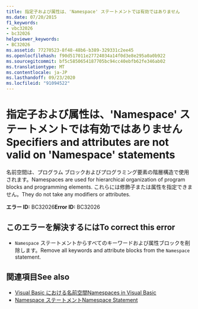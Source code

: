 ```yaml
---
title: 指定子および属性は、'Namespace' ステートメントでは有効ではありません
ms.date: 07/20/2015
f1_keywords:
- vbc32026
- bc32026
helpviewer_keywords:
- BC32026
ms.assetid: 77270523-8f48-48b6-b389-329331c2ee45
ms.openlocfilehash: f90d517011e27724034a14f0d3e8e295a0a0b922
ms.sourcegitcommit: bf5c5850654187705bc94cc40ebfb62fe346ab02
ms.translationtype: MT
ms.contentlocale: ja-JP
ms.lasthandoff: 09/23/2020
ms.locfileid: "91094522"
---
```

# <a name="specifiers-and-attributes-are-not-valid-on-namespace-statements"></a><span data-ttu-id="e5d60-102">指定子および属性は、'Namespace' ステートメントでは有効ではありません</span><span class="sxs-lookup"><span data-stu-id="e5d60-102">Specifiers and attributes are not valid on 'Namespace' statements</span></span>

<span data-ttu-id="e5d60-103">名前空間は、プログラム ブロックおよびプログラミング要素の階層構造で使用されます。</span><span class="sxs-lookup"><span data-stu-id="e5d60-103">Namespaces are used for hierarchical organization of program blocks and programming elements.</span></span> <span data-ttu-id="e5d60-104">これらには修飾子または属性を指定できません。</span><span class="sxs-lookup"><span data-stu-id="e5d60-104">They do not take any modifiers or attributes.</span></span>  
  
 <span data-ttu-id="e5d60-105">**エラー ID:** BC32026</span><span class="sxs-lookup"><span data-stu-id="e5d60-105">**Error ID:** BC32026</span></span>  
  
## <a name="to-correct-this-error"></a><span data-ttu-id="e5d60-106">このエラーを解決するには</span><span class="sxs-lookup"><span data-stu-id="e5d60-106">To correct this error</span></span>  
  
- <span data-ttu-id="e5d60-107">`Namespace` ステートメントからすべてのキーワードおよび属性ブロックを削除します。</span><span class="sxs-lookup"><span data-stu-id="e5d60-107">Remove all keywords and attribute blocks from the `Namespace` statement.</span></span>  
  
## <a name="see-also"></a><span data-ttu-id="e5d60-108">関連項目</span><span class="sxs-lookup"><span data-stu-id="e5d60-108">See also</span></span>

- [<span data-ttu-id="e5d60-109">Visual Basic における名前空間</span><span class="sxs-lookup"><span data-stu-id="e5d60-109">Namespaces in Visual Basic</span></span>](../programming-guide/program-structure/namespaces.md)
- [<span data-ttu-id="e5d60-110">Namespace ステートメント</span><span class="sxs-lookup"><span data-stu-id="e5d60-110">Namespace Statement</span></span>](../language-reference/statements/namespace-statement.md)
